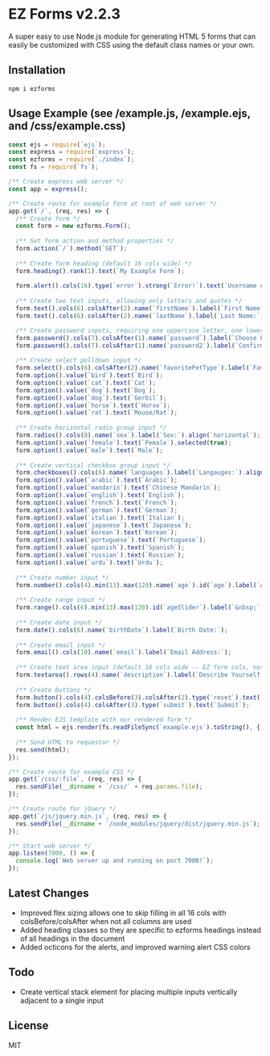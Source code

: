 # EZ Forms v2.2.3

A super easy to use Node.js module for generating HTML 5 forms that can easily be customized with CSS using the default class names or your own.

## Installation

`npm i ezforms`

## Usage Example (see /example.js, /example.ejs, and /css/example.css)

```javascript
const ejs = require(`ejs`);
const express = require(`express`);
const ezforms = require(`./index`);
const fs = require(`fs`);

/** Create express web server */
const app = express();

/** Create route for example form at root of web server */
app.get(`/`, (req, res) => {
  /** Create form */
  const form = new ezforms.Form();
  
  /** Set form action and method properties */
  form.action(`/`).method(`GET`);
  
  /** Create form heading (default 16 cols wide) */
  form.heading().rank(1).text(`My Example Form`);
  
  form.alert().cols(16).type(`error`).strong(`Error!`).text(`Username or password invalid!`);
  
  /** Create two text inputs, allowing only letters and quotes */
  form.text().cols(6).colsAfter(2).name(`firstName`).label(`First Name:`).required(true).pattern(`^[a-zA-Z&quot;]+$`);
  form.text().cols(6).colsAfter(2).name(`lastName`).label(`Last Name:`).required(true).pattern(`^[a-zA-Z&quot;]+$`);

  /** Create password inputs, requiring one uppercase letter, one lowercase letter, one number, at minimum 8 chars */
  form.password().cols(7).colsAfter(1).name(`password`).label(`Choose Password:`).required(true).pattern(`(?=.*\d)(?=.*[a-z])(?=.*[A-Z]).{8,}`);
  form.password().cols(7).colsAfter(1).name(`password2`).label(`Confirm Password:`).required(true);
  
  /** Create select pulldown input */
  form.select().cols(6).colsAfter(2).name(`favoritePetType`).label(`Favorite Pet Type:`);
  form.option().value(`bird`).text(`Bird`);
  form.option().value(`cat`).text(`Cat`);
  form.option().value(`dog`).text(`Dog`);
  form.option().value(`dog`).text(`Gerbil`);
  form.option().value(`horse`).text(`Horse`);
  form.option().value(`rat`).text(`Mouse/Rat`);
  
  /** Create horizontal radio group input */
  form.radios().cols(8).name(`sex`).label(`Sex:`).align(`horizontal`);
  form.option().value(`female`).text(`Female`).selected(true);
  form.option().value(`male`).text(`Male`);
  
  /** Create vertical checkbox group input */
  form.checkboxes().cols(6).name(`languages`).label(`Langauges:`).align(`vertical`);
  form.option().value(`arabic`).text(`Arabic`);
  form.option().value(`mandarin`).text(`Chinese Mandarin`);
  form.option().value(`english`).text(`English`);
  form.option().value(`french`).text(`French`);
  form.option().value(`german`).text(`German`);
  form.option().value(`italian`).text(`Italian`);
  form.option().value(`japanese`).text(`Japanese`);
  form.option().value(`korean`).text(`Korean`);
  form.option().value(`portuguese`).text(`Portuguese`);
  form.option().value(`spanish`).text(`Spanish`);
  form.option().value(`russian`).text(`Russian`);
  form.option().value(`urdu`).text(`Urdu`);
  
  /** Create number input */
  form.number().cols(4).min(13).max(120).name(`age`).id(`age`).label(`Age:`).value(40);
  
  /** Create range input */
  form.range().cols(6).min(13).max(120).id(`ageSlider`).label(`&nbsp;`).value(40).addWrapperClass(`pad-me`);
  
  /** Create date input */
  form.date().cols(6).name(`birthDate`).label(`Birth Date:`);
  
  /** Create email input */
  form.email().cols(10).name(`email`).label(`Email Address:`);
  
  /** Create text area input (default 16 cols wide -- EZ form cols, not text area cols) */
  form.textarea().rows(4).name(`description`).label(`Describe Yourself:`);
  
  /** Create buttons */
  form.button().cols(4).colsBefore(3).colsAfter(2).type(`reset`).text(`Reset`);
  form.button().cols(4).colsAfter(3).type(`submit`).text(`Submit`);
  
  /** Render EJS template with our rendered form */
  const html = ejs.render(fs.readFileSync(`example.ejs`).toString(), { form: form.render() });
  
  /** Send HTML to requestor */
  res.send(html);
});

/** Create route for example CSS */
app.get(`/css/:file`, (req, res) => {
  res.sendFile(__dirname + `/css/` + req.params.file);
});

/** Create route for jQuery */
app.get(`/js/jquery.min.js`, (req, res) => {
  res.sendFile(__dirname + `/node_modules/jquery/dist/jquery.min.js`);
});

/** Start web server */
app.listen(7000, () => {
  console.log(`Web server up and running on port 7000!`);
});
```

## Latest Changes

* Improved flex sizing allows one to skip filling in all 16 cols with colsBefore/colsAfter when not all columns are used
* Added heading classes so they are specific to ezforms headings instead of all headings in the document
* Added octicons for the alerts, and improved warning alert CSS colors

## Todo

* Create vertical stack element for placing multiple inputs vertically adjacent to a single input

## License

MIT